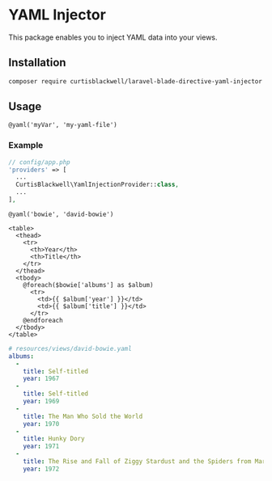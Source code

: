 # YAML Injector
This package enables you to inject YAML data into your views.

## Installation
```sh
composer require curtisblackwell/laravel-blade-directive-yaml-injector
```


## Usage
```blade
@yaml('myVar', 'my-yaml-file')
```

### Example
```php
// config/app.php
'providers' => [
  ...
  CurtisBlackwell\YamlInjectionProvider::class,
  ...
],
```

```blade
@yaml('bowie', 'david-bowie')

<table>
  <thead>
    <tr>
      <th>Year</th>
      <th>Title</th>
    </tr>
  </thead>
  <tbody>
    @foreach($bowie['albums'] as $album)
      <tr>
        <td>{{ $album['year'] }}</td>
        <td>{{ $album['title'] }}</td>
      </tr>
    @endforeach
  </tbody>
</table>
```

```yaml
# resources/views/david-bowie.yaml
albums:
  -
    title: Self-titled
    year: 1967
  -
    title: Self-titled
    year: 1969
  -
    title: The Man Who Sold the World
    year: 1970
  -
    title: Hunky Dory
    year: 1971
  -
    title: The Rise and Fall of Ziggy Stardust and the Spiders from Mars
    year: 1972
  ```
